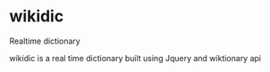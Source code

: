 wikidic
=======

Realtime dictionary

wikidic is a real time dictionary built using Jquery and wiktionary api
